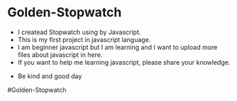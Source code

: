 # Golden-Stopwatch

<ul>
  <li>I createad Stopwatch using by Javascript.</li>
  <li>This is my first project in javascript language. </li>
  <li>I am beginner javascript but I am learning and I want to upload more files about javascript in here. </li>
  <li>If you want to help me learning javascript, please share your knowledge.</li>
</ul>
<ul>
  <li>Be kind and good day</li>
</ul>

#Golden-Stopwatch
